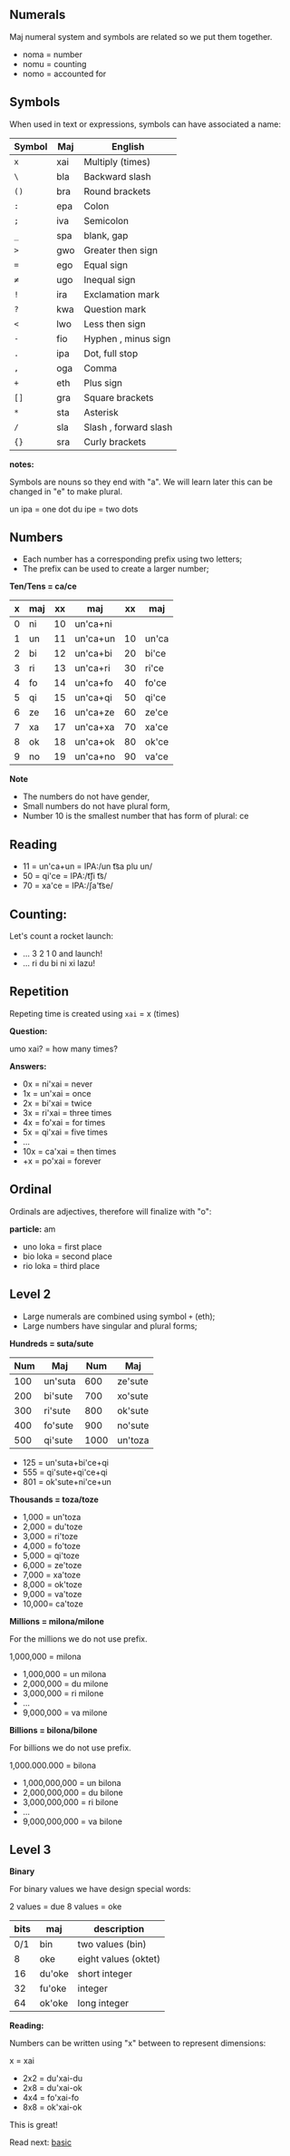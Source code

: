 ## Numerals 

Maj numeral system and symbols are related so we put them together.

* noma = number
* nomu = counting
* nomo = accounted for

## Symbols

When used in text or expressions, symbols can have associated a name:

Symbol | Maj  | English
-------|------|---------------------
`x	`  | xai	| Multiply (times)
`\	`  | bla	| Backward slash
`()	`  | bra	| Round brackets
`:	`  | epa	| Colon
`;	`  | iva	| Semicolon
`_	`  | spa	| blank, gap
`>	`  | gwo	| Greater then sign
`=	`  | ego	| Equal sign
`≠	`  | ugo	| Inequal sign
`!	`  | ira	| Exclamation mark
`?	`  | kwa	| Question mark
`<	`  | lwo	| Less then sign
`-	`  | fio	| Hyphen , minus sign
`.	`  | ipa	| Dot, full stop
`,	`  | oga	| Comma
`+	`  | eth	| Plus sign
`[]	`  | gra	| Square brackets
`*	`  | sta	| Asterisk
`/	`  | sla	| Slash , forward slash
`{}	`  | sra	| Curly brackets

**notes:**

Symbols are nouns so they end with "a". We will learn later this can be changed in "e" to make plural. 

un ipa = one dot
du ipe = two dots


## Numbers

* Each number has a corresponding prefix using two letters;
* The prefix can be used to create a larger number;


**Ten/Tens = ca/ce** 

x | maj  | xx | maj         | xx | maj    |
--|------|----|-------------|----|--------|
0 | ni   | 10 | un'ca+ni    |    |        |
1 | un   | 11 | un'ca+un    | 10 | un'ca  |
2 | bi   | 12 | un'ca+bi    | 20 | bi'ce  |
3 | ri   | 13 | un'ca+ri    | 30 | ri'ce  |
4 | fo   | 14 | un'ca+fo    | 40 | fo'ce  |
5 | qi   | 15 | un'ca+qi    | 50 | qi'ce  |
6 | ze   | 16 | un'ca+ze    | 60 | ze'ce  |
7 | xa   | 17 | un'ca+xa    | 70 | xa'ce  |
8 | ok   | 18 | un'ca+ok    | 80 | ok'ce  |
9 | no   | 19 | un'ca+no    | 90 | va'ce  | 

**Note** 

* The numbers do not have gender,
* Small numbers do not have plural form,
* Number 10 is the smallest number that has form of plural: ce

## Reading 

* 11 = un'ca+un = IPA:/un t͡sa plu un/ 
* 50 = qi'ce    = IPA:/t͡ʃi t͡s/
* 70 = xa'ce    = IPA:/ʃa't͡se/

## Counting:

Let's count a rocket launch:

* ... 3 2 1 0 and launch!
* ... ri du bi ni xi lazu!
                                         
## Repetition
         
Repeting time is created using `xai` = x (times)

**Question:** 

umo xai?   = how many times?

**Answers:**

* 0x = ni'xai = never
* 1x = un'xai = once
* 2x = bi'xai = twice
* 3x = ri'xai = three times
* 4x = fo'xai = for times
* 5x = qi'xai = five times
* ...
* 10x = ca'xai = then times
* +x  = po'xai = forever
          
## Ordinal

Ordinals are adjectives, therefore will finalize with "o":

**particle:** am 

* uno loka = first place
* bio loka = second place
* rio loka = third place

## Level 2

* Large numerals are combined using symbol `+` (eth);
* Large numbers have singular and plural forms;

**Hundreds = suta/sute**

 Num |  Maj      |  Num | Maj
-----|-----------|------|-------------
 100 |  un'suta  |  600 |  ze'sute
 200 |  bi'sute  |  700 |  xo'sute
 300 |  ri'sute  |  800 |  ok'sute
 400 |  fo'sute  |  900 |  no'sute
 500 |  qi'sute  | 1000 |  un'toza

* 125 = un'suta+bi'ce+qi
* 555 = qi'sute+qi'ce+qi
* 801 = ok'sute+ni'ce+un


**Thousands = toza/toze**

* 1,000 = un'toza
* 2,000 = du'toze
* 3,000 = ri'toze
* 4,000 = fo'toze
* 5,000 = qi'toze
* 6,000 = ze'toze
* 7,000 = xa'toze
* 8,000 = ok'toze
* 9,000 = va'toze
* 10,000= ca'toze


**Millions  = milona/milone**

For the millions we do not use prefix.

1,000,000  = milona

* 1,000,000 = un milona
* 2,000,000 = du milone
* 3,000,000 = ri milone
* ...
* 9,000,000 = va milone


**Billions = bilona/bilone**

For billions we do not use prefix.

1,000.000.000   = bilona


* 1,000,000,000 = un bilona
* 2,000,000,000 = du bilone
* 3,000,000,000 = ri bilone
* ...
* 9,000,000,000 = va bilone

## Level 3

**Binary**

For binary values we have design special words:

2 values = due
8 values = oke

bits| maj            | description
----|----------------|----------------------
0/1 | bin            | two values (bin)
8   | oke            | eight values (oktet)
16  | du'oke         | short integer
32  | fu'oke         | integer
64  | ok'oke         | long integer

**Reading:** 

Numbers can be written using "x" between to represent dimensions:

x = xai

* 2x2 = du'xai-du
* 2x8 = du'xai-ok
* 4x4 = fo'xai-fo
* 8x8 = ok'xai-ok

This is great!

Read next: [basic](basic.md)
